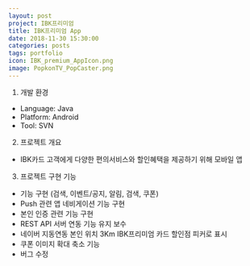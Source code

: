 ```yaml
---
layout: post
project: IBK프리미엄
title: IBK프리미엄 App
date: 2018-11-30 15:30:00 
categories: posts 
tags: portfolio
icon: IBK_premium_AppIcon.png
image: PopkonTV_PopCaster.png
---
```


1) 개발 환경  
 - Language: Java  
 - Platform: Android  
 - Tool: SVN

2) 프로젝트 개요  
 - IBK카드 고객에게 다양한 편의서비스와 할인혜택을 제공하기 위해 모바일 앱

3) 프로젝트 구현 기능  
 - 기능 구현 (검색, 이벤트/공지, 알림, 검색, 쿠폰)  
 - Push 관련 앱 네비게이션 기능 구현  
 - 본인 인증 관련 기능 구현
 - REST API 서버 연동 기능 유지 보수  
 - 네이버 지동연동 본인 위치 3Km IBK프리미엄 카드 할인점 피커로 표시
 - 쿠폰 이미지 확대 축소 기능
 - 버그 수정  
 

 